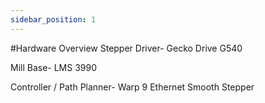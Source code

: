 ```yaml
---
sidebar_position: 1
---
```


#Hardware Overview
Stepper Driver- Gecko Drive G540

Mill Base- LMS 3990

Controller / Path Planner- Warp 9 Ethernet Smooth Stepper

